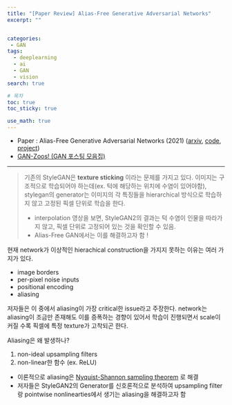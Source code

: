 ```yaml
---
title: "[Paper Review] Alias-Free Generative Adversarial Networks"
excerpt: ""


categories:
 - GAN
tags:
  - deeplearning
  - ai
  - GAN
  - vision
search: true

# 목차
toc: true  
toc_sticky: true 

use_math: true
---
```



- Paper : Alias-Free Generative Adversarial Networks (2021) ([arxiv](https://arxiv.org/abs/2106.12423), [code](https://github.com/NVlabs/alias-free-gan), [project](https://nvlabs.github.io/alias-free-gan/))
- [GAN-Zoos! (GAN 포스팅 모음집)](https://happy-jihye.github.io/gan/)

---

<!-- <p align='center'>
  <iframe src="https://nvlabs-fi-cdn.nvidia.com/_web/alias-free-gan/videos/video_0_ffhq_cinemagraphs.mp4#t=0.001"
    frameborder="0" allow="accelerometer; autoplay; encrypted-media; gyroscope; picture-in-picture"
    allowfullscreen style="width: 42.5em; height: 25em;"></iframe>
</p> -->

> 기존의 StyleGAN은 **texture sticking** 이라는 문제를 가지고 있다. 이미지는 구조적으로 학습되어야 하는데(ex. 턱에 해당하는 위치에 수염이 있어야함), stylegan의 generator는 이미지의 각 특징들을 hierarchical 방식으로 학습하지 않고 고정된 픽셀 단위로 학습을 한다.
> - interpolation 영상을 보면, StyleGAN2의 결과는 턱 수염이 인물을 따라가지 않고, 픽셀 단위로 고정되어 있는 것을 확인할 수 있음.
> - Alias-Free GAN에서는 이를 해결하고자 함 !

현재 network가 이상적인 hierachical construction을 가지지 못하는 이유는 여러 가지가 있다.
- image borders
- per-pixel noise inputs
- positional encoding
- aliasing

저자들은 이 중에서 aliasing이 가장 critical한 issue라고 주장한다. network는 aliasing이 조금만 존재해도 이를 증폭하는 경향이 있어서 학습이 진행되면서 scale이 커질 수록 픽셀에 특정 texture가 고착되곤 한다.

Aliasing은 왜 발생하나?
1. non-ideal upsampling filters
2. non-linear한 함수 (ex. ReLU)

- 이론적으로 aliasing은 [Nyquist-Shannon sampling theorem](https://en.wikipedia.org/wiki/Nyquist%E2%80%93Shannon_sampling_theorem) 로 해결
- 저자들은 StyleGAN2의 Generator를 신호론적으로 분석하여 upsampling filter랑 pointwise nonlinearties에서 생기는 aliasing을 해결하고자 함